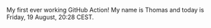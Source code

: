 My first ever working GitHub Action!
My name is Thomas and today is Friday, 19 August, 20:28 CEST. 
